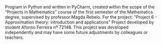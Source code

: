 Program in Python and written in PyCharm, created within the scope of the “Projects in Mathematics” course of the first semester of the Mathematics degree, supervised by professor Magda Rebelo. For the project: "Project 6 - Approximation theory: introduction and applications"
Project developed by student Afonso Ferreira nº 72148. This project was developed independently and may have some future adjustments by colleagues or teachers.

